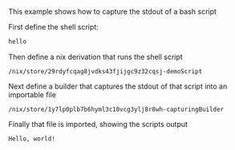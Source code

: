 This example shows how to capture the stdout of a bash script


First define the shell script:

```bash
hello
```

Then define a nix derivation that runs the shell script

<with
    pkgs='import <nixpkgs> {}'
    code='code: "```\n${code}\n```"'
/>

<let demoScript='pkgs.writeShellApplication {
    name="demoScript";
    text=prev.bash;
    runtimeInputs=[pkgs.hello];
    checkPhase="";
}' />

<io println='code prev.demoScript' /><!-- io -->
```
/nix/store/29rdyfcqag8jvdks43fjijgc9z32cqsj-demoScript
```
<!-- /io -->

Next define a builder that captures the stdout of that script into an importable file

<let capturingBuilder='pkgs.runCommand
    "capturingBuilder" {}
    "echo -n \\\" > $out; ${prev.demoScript}/bin/demoScript >> $out; echo -n \\\" >> $out"
' />

<io println='code prev.capturingBuilder' /><!-- io -->
```
/nix/store/1y7lp0plb7b6hyml3c10vcg3ylj8r8wh-capturingBuilder
```
<!-- /io -->

Finally that file is imported, showing the scripts output

<io println='code (import (prev.capturingBuilder))' /><!-- io -->
```
Hello, world!

```
<!-- /io -->

